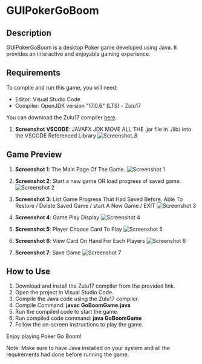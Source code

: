 # GUIPokerGoBoom

## Description
GUIPokerGoBoom is a desktop Poker game developed using Java. It provides an interactive and enjoyable gaming experience.

## Requirements
To compile and run this game, you will need:
- Editor: Visual Studio Code
- Compiler: OpenJDK version "17.0.6" (LTS) - Zulu17

You can download the Zulu17 compiler [here](https://www.azul.com/downloads/?version=java-17-lts&architecture=x86-64-bit&package=jdk-fx#zulu).
1. **Screenshot VSCODE**: JAVAFX JDK MOVE ALL THE .jar file in ./lib/ into the VSCODE Referenced Library
![Screenshot_8](https://github.com/Low0000/GUIPokerGoBoom/assets/123613860/4509f7eb-ff8d-4f29-94d5-7a4a96ada978)

## Game Preview
1. **Screenshot 1**: The Main Page Of The Game.
   ![Screenshot 1](https://github.com/Low0000/GUIPokerGoBoom/assets/123613860/6cf5ab63-b45b-487a-b6de-0fffabd37403)

2. **Screenshot 2**: Start a new game OR load progress of saved game.
   ![Screenshot 2](https://github.com/Low0000/GUIPokerGoBoom/assets/123613860/f085c920-265a-404f-9893-581a60d9cd1a)

3. **Screenshot 3**: List Game Progress That Had Saved Before. Able To Restore / Delete Saved Game / start A New Game / EXIT
   ![Screenshot 3](https://github.com/Low0000/GUIPokerGoBoom/assets/123613860/8c10c2ed-b0d4-481f-a81e-278df7997129)

4. **Screenshot 4**: Game Play Display
   ![Screenshot 4](https://github.com/Low0000/GUIPokerGoBoom/assets/123613860/3ca14caa-ce9c-4dd2-946f-6be0eb7c830c)

5. **Screenshot 5**: Player Choose Card To Play
   ![Screenshot 5](https://github.com/Low0000/GUIPokerGoBoom/assets/123613860/1e381aac-ef7b-4b1b-ba12-db98a526ba8a)

6. **Screenshot 6**: View Card On Hand For Each Players
   ![Screenshot 6](https://github.com/Low0000/GUIPokerGoBoom/assets/123613860/5063af97-b8ef-48c1-8b08-35793d275a03)

7. **Screenshot 7**: Save Game
   ![Screenshot 7](https://github.com/Low0000/GUIPokerGoBoom/assets/123613860/2df10fcf-eb32-479f-bfc3-d6a40b2c4c73)

## How to Use
1. Download and install the Zulu17 compiler from the provided link.
2. Open the project in Visual Studio Code.
3. Compile the Java code using the Zulu17 compiler.
4. Compile Command: **javac GoBoomGame.java**
5. Run the compiled code to start the game.
6. Run compiled code command: **java GoBoomGame**
7. Follow the on-screen instructions to play the game.

Enjoy playing Poker Go Boom!

Note: Make sure to have Java installed on your system and all the requirements had done before running the game.
